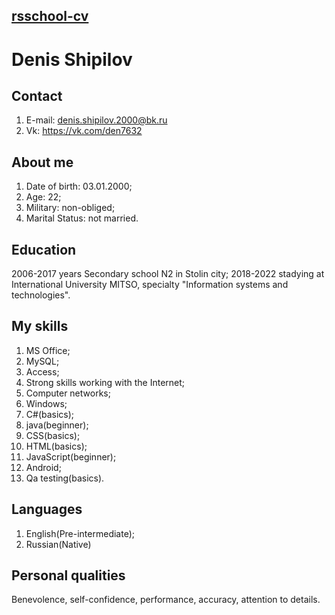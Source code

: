 ## [rsschool-cv](https://denis-shipilov.github.io/rsschool-cv/cv)

# Denis Shipilov

## Contact

1. E-mail: denis.shipilov.2000@bk.ru
2. Vk: https://vk.com/den7632

## About me

1. Date of birth: 03.01.2000;
2. Age: 22;
3. Military: non-obliged;
4. Marital Status: not married.

## Education
  
2006-2017 years Secondary school N2 in Stolin city;
2018-2022 stadying at International University MITSO, specialty "Information systems and technologies".

## My skills

1. MS Office;
2. MySQL;
3. Access;
4. Strong skills working with the Internet;
5. Computer networks;
6. Windows;
7. C#(basics);
8. java(beginner);
9. CSS(basics);
10. HTML(basics);
11. JavaScript(beginner);
12. Android;
13. Qa testing(basics).

## Languages

1. English(Pre-intermediate);
2. Russian(Native)

## Personal qualities

Benevolence, self-confidence, performance, accuracy, attention to details.